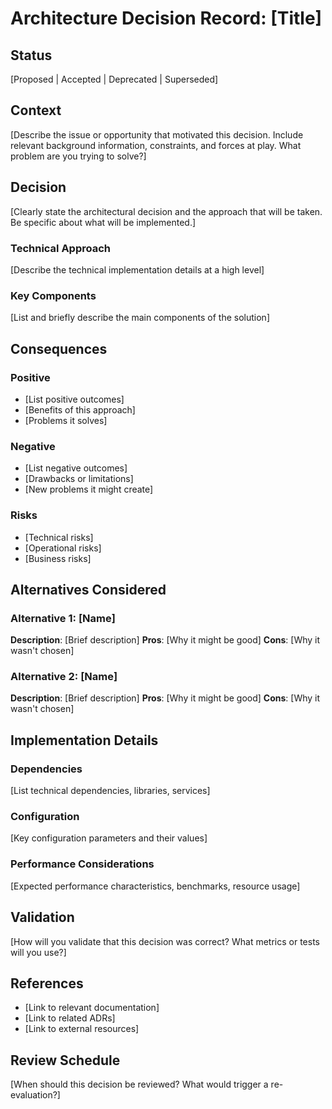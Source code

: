 # Architecture Decision Record: [Title]

## Status

[Proposed | Accepted | Deprecated | Superseded]

## Context

[Describe the issue or opportunity that motivated this decision. Include relevant background information, constraints, and forces at play. What problem are you trying to solve?]

## Decision

[Clearly state the architectural decision and the approach that will be taken. Be specific about what will be implemented.]

### Technical Approach

[Describe the technical implementation details at a high level]

### Key Components

[List and briefly describe the main components of the solution]

## Consequences

### Positive

- [List positive outcomes]
- [Benefits of this approach]
- [Problems it solves]

### Negative

- [List negative outcomes]
- [Drawbacks or limitations]
- [New problems it might create]

### Risks

- [Technical risks]
- [Operational risks]
- [Business risks]

## Alternatives Considered

### Alternative 1: [Name]

**Description**: [Brief description]
**Pros**: [Why it might be good]
**Cons**: [Why it wasn't chosen]

### Alternative 2: [Name]

**Description**: [Brief description]
**Pros**: [Why it might be good]
**Cons**: [Why it wasn't chosen]

## Implementation Details

### Dependencies

[List technical dependencies, libraries, services]

### Configuration

[Key configuration parameters and their values]

### Performance Considerations

[Expected performance characteristics, benchmarks, resource usage]

## Validation

[How will you validate that this decision was correct? What metrics or tests will you use?]

## References

- [Link to relevant documentation]
- [Link to related ADRs]
- [Link to external resources]

## Review Schedule

[When should this decision be reviewed? What would trigger a re-evaluation?]
